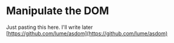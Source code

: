 # Manipulate the DOM

Just pasting this here. I'll write later\
[https://github.com/lume/asdom](https://github.com/lume/asdom)
